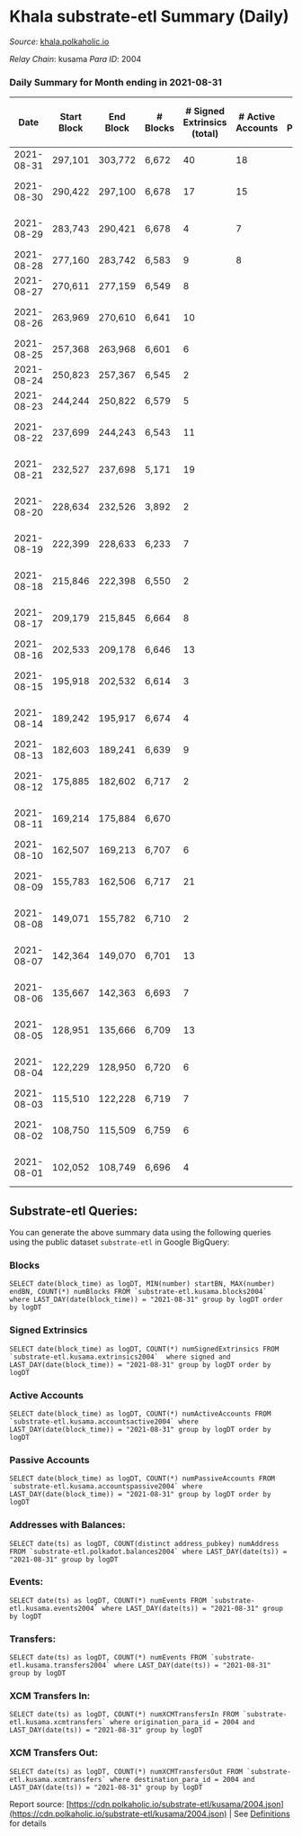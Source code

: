 # Khala substrate-etl Summary (Daily)

_Source_: [khala.polkaholic.io](https://khala.polkaholic.io)

*Relay Chain*: kusama
*Para ID*: 2004



### Daily Summary for Month ending in 2021-08-31


| Date | Start Block | End Block | # Blocks | # Signed Extrinsics (total) | # Active Accounts | # Passive | # New | # Addresses with Balances | # Events | # Transfers | # XCM Transfers In | # XCM Transfers Out | Issues | 
| ---- | ----------- | --------- | -------- | --------------------------- | ----------------- | --------- | ----- | ------------------------- | -------- | ----------- | ------------------ | ------------------- | ------ |
| 2021-08-31 | 297,101 | 303,772 | 6,672 | 40 | 18 |  |  | 3,198 | 13,439 | 1 ($2.76) |   |   |  |
| 2021-08-30 | 290,422 | 297,100 | 6,678 | 17 | 15 |  |  | 3,196 | 13,399 |   |   |   | 1 missing (0.01%) |
| 2021-08-29 | 283,743 | 290,421 | 6,678 | 4 | 7 |  |  | 3,195 | 13,371 |   |   |   | 1 missing (0.01%) |
| 2021-08-28 | 277,160 | 283,742 | 6,583 | 9 | 8 |  |  | 3,195 | 13,191 |   |   |   |  |
| 2021-08-27 | 270,611 | 277,159 | 6,549 | 8 |  |  |  | 3,195 | 13,120 |   |   |   |  |
| 2021-08-26 | 263,969 | 270,610 | 6,641 | 10 |  |  |  |  | 13,324 | 3 ($8.27) |   |   | 1 missing (0.02%) |
| 2021-08-25 | 257,368 | 263,968 | 6,601 | 6 |  |  |  |  | 13,223 |   |   |   |  |
| 2021-08-24 | 250,823 | 257,367 | 6,545 | 2 |  |  |  |  | 13,100 |   |   |   |  |
| 2021-08-23 | 244,244 | 250,822 | 6,579 | 5 |  |  |  |  | 13,175 |   |   |   |  |
| 2021-08-22 | 237,699 | 244,243 | 6,543 | 11 |  |  |  |  | 13,111 |   |   |   | 2 missing (0.03%) |
| 2021-08-21 | 232,527 | 237,698 | 5,171 | 19 |  |  |  |  | 10,388 |   |   |   | 1 missing (0.02%) |
| 2021-08-20 | 228,634 | 232,526 | 3,892 | 2 |  |  |  |  | 7,793 |   |   |   | 1 missing (0.03%) |
| 2021-08-19 | 222,399 | 228,633 | 6,233 | 7 |  |  |  |  | 12,487 |   |   |   | 2 missing (0.03%) |
| 2021-08-18 | 215,846 | 222,398 | 6,550 | 2 |  |  |  |  | 13,111 |   |   |   | 3 missing (0.05%) |
| 2021-08-17 | 209,179 | 215,845 | 6,664 | 8 |  |  |  |  | 13,347 |   |   |   | 3 missing (0.05%) |
| 2021-08-16 | 202,533 | 209,178 | 6,646 | 13 |  |  |  |  | 13,325 |   |   |   |  |
| 2021-08-15 | 195,918 | 202,532 | 6,614 | 3 |  |  |  |  | 13,241 |   |   |   | 1 missing (0.02%) |
| 2021-08-14 | 189,242 | 195,917 | 6,674 | 4 |  |  |  |  | 13,362 |   |   |   | 2 missing (0.03%) |
| 2021-08-13 | 182,603 | 189,241 | 6,639 | 9 |  |  |  |  | 13,303 |   |   |   |  |
| 2021-08-12 | 175,885 | 182,602 | 6,717 | 2 |  |  |  |  | 13,448 |   |   |   | 1 missing (0.01%) |
| 2021-08-11 | 169,214 | 175,884 | 6,670 |  |  |  |  |  | 13,346 |   |   |   | 1 missing (0.01%) |
| 2021-08-10 | 162,507 | 169,213 | 6,707 | 6 |  |  |  |  | 13,433 |   |   |   |  |
| 2021-08-09 | 155,783 | 162,506 | 6,717 | 21 |  |  |  |  | 13,509 | 8 ($9,531,370.33) |   |   | 7 missing (0.10%) |
| 2021-08-08 | 149,071 | 155,782 | 6,710 | 2 |  |  |  |  | 13,431 |   |   |   | 2 missing (0.03%) |
| 2021-08-07 | 142,364 | 149,070 | 6,701 | 13 |  |  |  |  | 13,434 |   |   |   | 6 missing (0.09%) |
| 2021-08-06 | 135,667 | 142,363 | 6,693 | 7 |  |  |  |  | 13,407 |   |   |   | 4 missing (0.06%) |
| 2021-08-05 | 128,951 | 135,666 | 6,709 | 13 |  |  |  |  | 13,456 | 1 ($24,428,004.00) |   |   | 7 missing (0.10%) |
| 2021-08-04 | 122,229 | 128,950 | 6,720 | 6 |  |  |  |  | 13,459 |   |   |   | 2 missing (0.03%) |
| 2021-08-03 | 115,510 | 122,228 | 6,719 | 7 |  |  |  |  | 13,455 |   |   |   |  |
| 2021-08-02 | 108,750 | 115,509 | 6,759 | 6 |  |  |  |  | 13,540 | 1 ($9.18) |   |   | 1 missing (0.01%) |
| 2021-08-01 | 102,052 | 108,749 | 6,696 | 4 |  |  |  |  | 13,416 | 3 ($275.50) |   |   | 2 missing (0.03%) |

## Substrate-etl Queries:
You can generate the above summary data using the following queries using the public dataset `substrate-etl` in Google BigQuery:


### Blocks
```
SELECT date(block_time) as logDT, MIN(number) startBN, MAX(number) endBN, COUNT(*) numBlocks FROM `substrate-etl.kusama.blocks2004`  where LAST_DAY(date(block_time)) = "2021-08-31" group by logDT order by logDT
```


### Signed Extrinsics
```
SELECT date(block_time) as logDT, COUNT(*) numSignedExtrinsics FROM `substrate-etl.kusama.extrinsics2004`  where signed and LAST_DAY(date(block_time)) = "2021-08-31" group by logDT order by logDT
```


### Active Accounts
```
SELECT date(block_time) as logDT, COUNT(*) numActiveAccounts FROM `substrate-etl.kusama.accountsactive2004` where LAST_DAY(date(block_time)) = "2021-08-31" group by logDT order by logDT
```


### Passive Accounts
```
SELECT date(block_time) as logDT, COUNT(*) numPassiveAccounts FROM `substrate-etl.kusama.accountspassive2004` where LAST_DAY(date(block_time)) = "2021-08-31" group by logDT order by logDT
```


### Addresses with Balances:
```
SELECT date(ts) as logDT, COUNT(distinct address_pubkey) numAddress FROM `substrate-etl.polkadot.balances2004` where LAST_DAY(date(ts)) = "2021-08-31" group by logDT
```


### Events:
```
SELECT date(ts) as logDT, COUNT(*) numEvents FROM `substrate-etl.kusama.events2004` where LAST_DAY(date(ts)) = "2021-08-31" group by logDT
```


### Transfers:
```
SELECT date(ts) as logDT, COUNT(*) numEvents FROM `substrate-etl.kusama.transfers2004` where LAST_DAY(date(ts)) = "2021-08-31" group by logDT
```


### XCM Transfers In:
```
SELECT date(ts) as logDT, COUNT(*) numXCMTransfersIn FROM `substrate-etl.kusama.xcmtransfers` where origination_para_id = 2004 and LAST_DAY(date(ts)) = "2021-08-31" group by logDT
```


### XCM Transfers Out:
```
SELECT date(ts) as logDT, COUNT(*) numXCMTransfersOut FROM `substrate-etl.kusama.xcmtransfers` where destination_para_id = 2004 and LAST_DAY(date(ts)) = "2021-08-31" group by logDT
```



Report source: [https://cdn.polkaholic.io/substrate-etl/kusama/2004.json](https://cdn.polkaholic.io/substrate-etl/kusama/2004.json) | See [Definitions](/DEFINITIONS.md) for details
